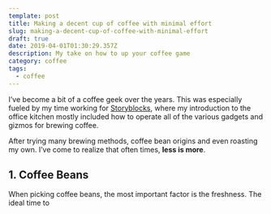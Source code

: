 ```yaml
---
template: post
title: Making a decent cup of coffee with minimal effort
slug: making-a-decent-cup-of-coffee-with-minimal-effort
draft: true
date: 2019-04-01T01:30:29.357Z
description: My take on how to up your coffee game
category: coffee
tags:
  - coffee
---
```

I’ve become a bit of a coffee geek over the years. This was especially fueled by my time working for [Storyblocks](https://storyblocks.com), where my introduction to the office kitchen mostly included how to operate all of the various gadgets and gizmos for brewing coffee.

After trying many brewing methods, coffee bean origins and even roasting my own. I’ve come to realize that often times, **less is more**.

## 1. Coffee Beans

When picking coffee beans, the most important factor is the freshness. The ideal time to
